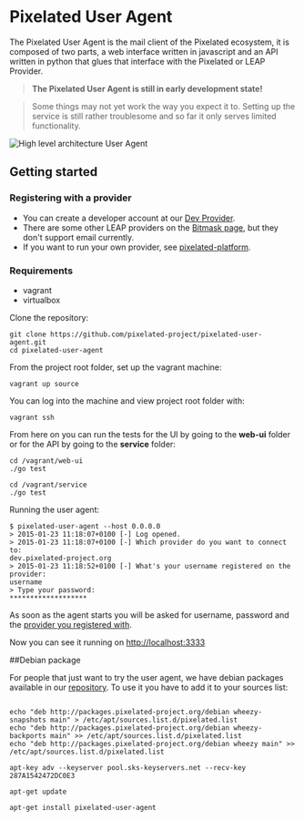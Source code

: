 Pixelated User Agent
====================

The Pixelated User Agent is the mail client of the Pixelated ecosystem, it is composed of two parts, a web interface written in javascript and an API written in python that glues that interface with the Pixelated or LEAP Provider.

>**The Pixelated User Agent is still in early development state!**

>Some things may not yet work the way you expect it to.
>Setting up the service is still rather troublesome and so far it only serves limited functionality.

![High level architecture User Agent](https://pixelated-project.org/assets/images/pixelated-user-agent.png)

## Getting started

### Registering with a provider

  * You can create a developer account at our [Dev Provider](https://dev.pixelated-project.org/).
  * There are some other LEAP providers on the [Bitmask page](https://bitmask.net), but they don't support email currently.
  * If you want to run your own provider, see [pixelated-platform](https://github.com/pixelated-project/pixelated-platform).

### Requirements
  * vagrant
  * virtualbox

Clone the repository:

    git clone https://github.com/pixelated-project/pixelated-user-agent.git
    cd pixelated-user-agent

From the project root folder, set up the vagrant machine:

    vagrant up source

You can log into the machine and view project root folder with:

    vagrant ssh
From here on you can run the tests for the UI by going to the **web-ui** folder or for the API by going to the **service** folder:

    cd /vagrant/web-ui
    ./go test
    
    cd /vagrant/service
    ./go test
Running the user agent:

```
$ pixelated-user-agent --host 0.0.0.0
> 2015-01-23 11:18:07+0100 [-] Log opened.
> 2015-01-23 11:18:07+0100 [-] Which provider do you want to connect to:
dev.pixelated-project.org
> 2015-01-23 11:18:52+0100 [-] What's your username registered on the provider:
username
> Type your password:
*******************
```

As soon as the agent starts you will be asked for username, password and the [provider you registered with](https://github.com/pixelated-project/pixelated-user-agent/blob/master/README.md#registering-with-a-provider). 

Now you can see it running on [http://localhost:3333](http://localhost:3333)

##Debian package

For people that just want to try the user agent, we have debian packages available in our [repository](http://packages.pixelated-project.org/debian/). To use it you have to add it to your sources list:

```shell

echo "deb http://packages.pixelated-project.org/debian wheezy-snapshots main" > /etc/apt/sources.list.d/pixelated.list
echo "deb http://packages.pixelated-project.org/debian wheezy-backports main" >> /etc/apt/sources.list.d/pixelated.list
echo "deb http://packages.pixelated-project.org/debian wheezy main" >> /etc/apt/sources.list.d/pixelated.list

apt-key adv --keyserver pool.sks-keyservers.net --recv-key 287A1542472DC0E3

apt-get update

apt-get install pixelated-user-agent
```
